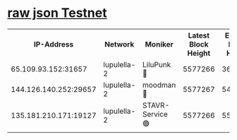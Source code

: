 [raw json Testnet](https://rpc-check.jaclalt.stavr.tech/jaclalt/rpc-jaclalt-result.json)
=

<table><tr><th>IP-Address</th><th>Network</th><th>Moniker</th><th>Latest Block Height</th><th>Earliest Block Height</th><th>Catching Up</th><th>Voting Power</th><th>Scan Time</th></tr><tr><td>65.109.93.152:31657</td><td>lupulella-2</td><td>LiluPunk 🔴</td><td>5577266</td><td>3688866</td><td>False</td><td>685033</td><td>2023-12-05T10:19:36.830194097UTC</td></tr><tr><td>144.126.140.252:29657</td><td>lupulella-2</td><td>moodman 🔴</td><td>5577267</td><td>5477267</td><td>False</td><td>769094</td><td>2023-12-05T10:19:43.751119795UTC</td></tr><tr><td>135.181.210.171:19127</td><td>lupulella-2</td><td>STAVR-Service 🟢</td><td>5577266</td><td>5575701</td><td>False</td><td>0</td><td>2023-12-05T10:19:36.491638076UTC</td></tr></table>
